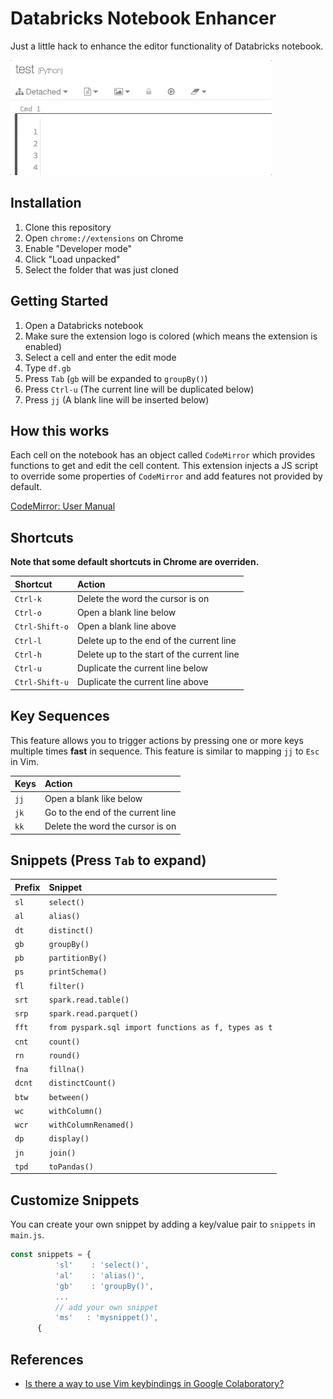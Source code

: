 # Databricks Notebook Enhancer

Just a little hack to enhance the editor functionality of Databricks notebook.

<kbd>
  <img src="demo.gif" style="thin solid black;">
</kbd>


## Installation
1. Clone this repository
1. Open `chrome://extensions` on Chrome
1. Enable "Developer mode"
1. Click "Load unpacked"
1. Select the folder that was just cloned

## Getting Started
1. Open a Databricks notebook
1. Make sure the extension logo is colored (which means the extension is enabled)
1. Select a cell and enter the edit mode
1. Type `df.gb`
1. Press `Tab` (`gb` will be expanded to `groupBy()`)
1. Press `Ctrl-u` (The current line will be duplicated below)
1. Press `jj` (A blank line will be inserted below)


## How this works
Each cell on the notebook has an object called `CodeMirror` which provides functions to get and edit the cell content. This extension injects a JS script to override some properties of `CodeMirror` and add features not provided by default.


[CodeMirror: User Manual](https://codemirror.net/doc/manual.html)

## Shortcuts
**Note that some default shortcuts in Chrome are overriden.**

|Shortcut|Action|
|:-|:-|
|`Ctrl-k`|Delete the word the cursor is on|
|`Ctrl-o`|Open a blank line below|
|`Ctrl-Shift-o`|Open a blank line above|
|`Ctrl-l`|Delete up to the end of the current line|
|`Ctrl-h`|Delete up to the start of the current line|
|`Ctrl-u`|Duplicate the current line below|
|`Ctrl-Shift-u`|Duplicate the current line above|

## Key Sequences
This feature allows you to trigger actions by pressing one or more keys multiple times **fast** in sequence. This feature is similar to mapping `jj` to `Esc` in Vim.

|Keys|Action|
|:-|:-|
|`jj`|Open a blank like below|
|`jk`|Go to the end of the current line|
|`kk`|Delete the word the cursor is on|


## Snippets (Press `Tab` to expand)
|Prefix|Snippet|
|:-|:-|
|`sl`|`select()`|
|`al`|`alias()`|
|`dt`|`distinct()`|
|`gb`|`groupBy()`|
|`pb`|`partitionBy()`|
|`ps`|`printSchema()`|
|`fl`|`filter()`|
|`srt`|`spark.read.table()`|
|`srp`|`spark.read.parquet()`|
|`fft`|`from pyspark.sql import functions as f, types as t`|
|`cnt`|`count()`|
|`rn`|`round()`|
|`fna`|`fillna()`|
|`dcnt`|`distinctCount()`|
|`btw`|`between()`|
|`wc`|`withColumn()`|
|`wcr`|`withColumnRenamed()`|
|`dp`|`display()`|
|`jn`|`join()`|
|`tpd`|`toPandas()`|

## Customize Snippets
You can create your own snippet by adding a key/value pair to `snippets` in `main.js`.
```js
const snippets = {
          'sl'    : 'select()',
          'al'    : 'alias()',
          'gb'    : 'groupBy()',
          ...
          // add your own snippet
          'ms'   : 'mysnippet()',
      {
```

## References
- [Is there a way to use Vim keybindings in Google Colaboratory?](https://stackoverflow.com/questions/48674326/is-there-a-way-to-use-vim-keybindings-in-google-colaboratory)
